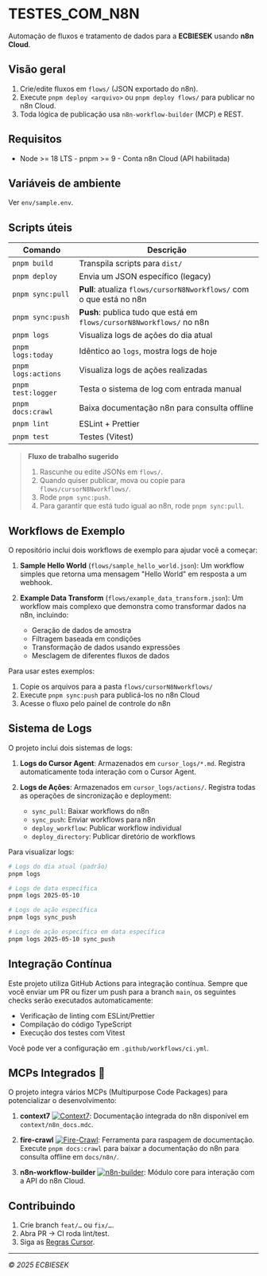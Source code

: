 # TESTES_COM_N8N
<!-- teste log -->
<!-- teste -->
Automação de fluxos e tratamento de dados para a **ECBIESEK** usando **n8n Cloud**.

## Visão geral
1. Crie/edite fluxos em `flows/` (JSON exportado do n8n).
2. Execute `pnpm deploy <arquivo>` ou `pnpm deploy flows/` para publicar no n8n Cloud.
3. Toda lógica de publicação usa `n8n-workflow-builder` (MCP) e REST.

## Requisitos
- Node >= 18 LTS - pnpm >= 9 - Conta n8n Cloud (API habilitada)

## Variáveis de ambiente
Ver `env/sample.env`.

## Scripts úteis
| Comando           | Descrição                              |
|-------------------|----------------------------------------|
| `pnpm build`      | Transpila scripts para `dist/`         |
| `pnpm deploy`     | Envia um JSON específico (legacy)      |
| `pnpm sync:pull`  | **Pull**: atualiza `flows/cursorN8Nworkflows/` com o que está no n8n |
| `pnpm sync:push`  | **Push**: publica tudo que está em `flows/cursorN8Nworkflows/` no n8n |
| `pnpm logs`       | Visualiza logs de ações do dia atual   |
| `pnpm logs:today` | Idêntico ao `logs`, mostra logs de hoje |
| `pnpm logs:actions` | Visualiza logs de ações realizadas    |
| `pnpm test:logger` | Testa o sistema de log com entrada manual |
| `pnpm docs:crawl` | Baixa documentação n8n para consulta offline |
| `pnpm lint`       | ESLint + Prettier                      |
| `pnpm test`       | Testes (Vitest)                        |

> **Fluxo de trabalho sugerido**  
> 1. Rascunhe ou edite JSONs em `flows/`.  
> 2. Quando quiser publicar, mova ou copie para `flows/cursorN8Nworkflows/`.  
> 3. Rode `pnpm sync:push`.  
> 4. Para garantir que está tudo igual ao n8n, rode `pnpm sync:pull`.

## Workflows de Exemplo

O repositório inclui dois workflows de exemplo para ajudar você a começar:

1. **Sample Hello World** (`flows/sample_hello_world.json`): Um workflow simples que retorna uma mensagem "Hello World" em resposta a um webhook.

2. **Example Data Transform** (`flows/example_data_transform.json`): Um workflow mais complexo que demonstra como transformar dados na n8n, incluindo:
   - Geração de dados de amostra
   - Filtragem baseada em condições
   - Transformação de dados usando expressões
   - Mesclagem de diferentes fluxos de dados

Para usar estes exemplos:
1. Copie os arquivos para a pasta `flows/cursorN8Nworkflows/`
2. Execute `pnpm sync:push` para publicá-los no n8n Cloud
3. Acesse o fluxo pelo painel de controle do n8n

## Sistema de Logs

O projeto inclui dois sistemas de logs:

1. **Logs do Cursor Agent**: Armazenados em `cursor_logs/*.md`. Registra automaticamente toda interação com o Cursor Agent.

2. **Logs de Ações**: Armazenados em `cursor_logs/actions/`. Registra todas as operações de sincronização e deployment:
   - `sync_pull`: Baixar workflows do n8n
   - `sync_push`: Enviar workflows para n8n
   - `deploy_workflow`: Publicar workflow individual
   - `deploy_directory`: Publicar diretório de workflows
   
Para visualizar logs:
```bash
# Logs do dia atual (padrão)
pnpm logs

# Logs de data específica
pnpm logs 2025-05-10

# Logs de ação específica
pnpm logs sync_push

# Logs de ação específica em data específica
pnpm logs 2025-05-10 sync_push
```

## Integração Contínua

Este projeto utiliza GitHub Actions para integração contínua. Sempre que você enviar um PR ou fizer um push para a branch `main`, os seguintes checks serão executados automaticamente:

- Verificação de linting com ESLint/Prettier
- Compilação do código TypeScript 
- Execução dos testes com Vitest

Você pode ver a configuração em `.github/workflows/ci.yml`.

## MCPs Integrados 🧩

O projeto integra vários MCPs (Multipurpose Code Packages) para potencializar o desenvolvimento:

1. **context7** [![Context7](https://img.shields.io/badge/MCP-Context7-blue)](context/n8n_docs.mdc): Documentação integrada do n8n disponível em `context/n8n_docs.mdc`.

2. **fire-crawl** [![Fire-Crawl](https://img.shields.io/badge/MCP-Fire--Crawl-orange)](scripts/fetch_docs.ts): Ferramenta para raspagem de documentação. Execute `pnpm docs:crawl` para baixar a documentação do n8n para consulta offline em `docs/n8n/`.

3. **n8n-workflow-builder** [![n8n-builder](https://img.shields.io/badge/MCP-n8n--builder-green)](types/n8n-workflow-builder.d.ts): Módulo core para interação com a API do n8n Cloud.

## Contribuindo
1. Crie branch `feat/…` ou `fix/…`.<br>
2. Abra PR → CI roda lint/test.<br>
3. Siga as [Regras Cursor](context/rules.mdc).

---
_© 2025 ECBIESEK_